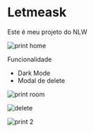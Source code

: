 
# Letmeask

Este é meu projeto do NLW

![print home](https://user-images.githubusercontent.com/68617133/123531078-d7b1d280-d6d7-11eb-83f7-db61848aab29.png)

Funcionalidade

- Dark Mode
- Modal de delete


![print room](https://user-images.githubusercontent.com/68617133/123531112-2fe8d480-d6d8-11eb-8d2f-89947eb9f422.png)

![delete](https://user-images.githubusercontent.com/68617133/123531140-776f6080-d6d8-11eb-9baf-0fd4cf010e8a.png)

![print 2](https://user-images.githubusercontent.com/68617133/123531147-82c28c00-d6d8-11eb-9fad-d59dd11c44b7.png)


